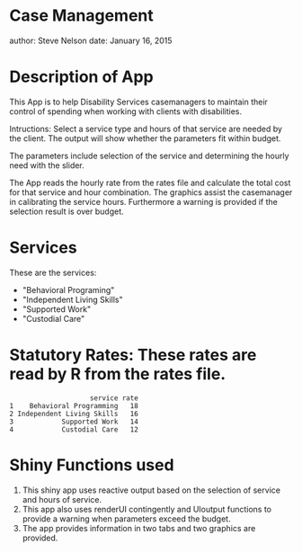 Case Management
========================================================
author: Steve Nelson
date: January 16, 2015

Description of App
===

This App is to help Disability Services casemanagers to maintain their control of spending when working with clients with disabilities.     

Intructions: Select a service type and hours of that service are needed by the client. The output will show whether the parameters fit within budget.

The parameters include selection of the service and determining the hourly need with the slider.

The App reads the hourly rate from the rates file and calculate the total cost for that service and hour combination.  The graphics assist the casemanager in calibrating the service hours. Furthermore a warning is provided if the selection result is over budget.






Services
===

These are the services:

- "Behavioral Programing"
- "Independent Living Skills"
- "Supported Work"
- "Custodial Care"

Statutory Rates: These rates are read by R from the rates file.
===

```
                    service rate
1    Behavioral Programming   18
2 Independent Living Skills   16
3            Supported Work   14
4            Custodial Care   12
```





Shiny Functions used
===
1. This shiny app uses reactive output based on the selection of service and hours of service.
2. This app also uses renderUI contingently and UIoutput functions to provide a warning when parameters exceed the budget.
3. The app provides information in two tabs and two graphics are provided.
